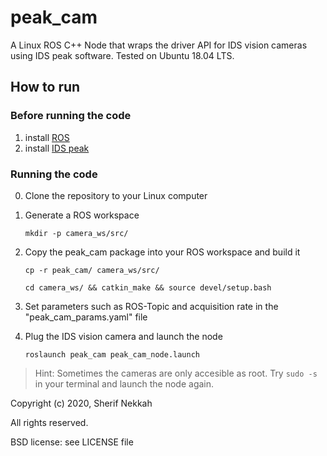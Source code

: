 # peak_cam

A Linux ROS C++ Node that wraps the driver API for IDS vision cameras using IDS peak software. Tested on Ubuntu 18.04 LTS.

## How to run

### Before running the code

1. install [ROS](http://wiki.ros.org/ROS/Installation)
2. install [IDS peak](https://de.ids-imaging.com/download-vision-lin64.html)

### Running the code

0. Clone the repository to your Linux computer

1. Generate a ROS workspace

    `mkdir -p camera_ws/src/` 

1. Copy the peak_cam package into your ROS workspace and build it
    
    `cp -r peak_cam/ camera_ws/src/`
    
    `cd camera_ws/ && catkin_make && source devel/setup.bash`

2. Set parameters such as ROS-Topic and acquisition rate in the "peak_cam_params.yaml" file

3. Plug the IDS vision camera and launch the node 

    `roslaunch peak_cam peak_cam_node.launch`


> Hint: Sometimes the cameras are only accesible as root. Try `sudo -s` in your terminal and launch the node again.


Copyright (c) 2020, Sherif Nekkah

All rights reserved.

BSD license: see LICENSE file
